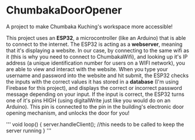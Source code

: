 # ChumbakaDoorOpener
A project to make Chumbaka Kuching's workspace more accessible!

This project uses an **ESP32**, a microcontroller (like an Arduino) that is able to connect to the internet.  The ESP32 is acting as a **webserver**, meaning that it's displaying a website.  In our case, by connecting to the same wifi as it (this is why you need to connect to ChumbakaWifi), and looking up it's IP address (a unique identification number for users on a WIFI network), you are able to view and interact with the website.  When you type your username and password into the website and hit submit, the ESP32 checks the inputs with the correct values it has stored in a **database** (I'm using Firebase for this project), and displays the correct or incorrect password message depending on your input.  If the input is correct, the ESP32 turns one of it's pins HIGH (using digitalWrite just like you would do on an Arduino).  This pin is connected to the pin in the building's electronic door opening mechanism, and unlocks the door for you!

'''
void loop() {
  server.handleClient(); //this needs to be called to keep the server running
}
'''
